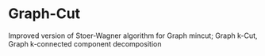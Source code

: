 # Graph-Cut
Improved version of Stoer-Wagner algorithm for Graph mincut; Graph k-Cut, Graph k-connected component decomposition
